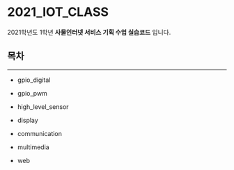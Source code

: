 # 2021_IOT_CLASS
2021학년도 1학년 **사물인터넷 서비스 기획 수업 실습코드** 입니다.

## 목차
---
* gpio_digital

+ gpio_pwm

- high_level_sensor

- display

+ communication

* multimedia

* web
